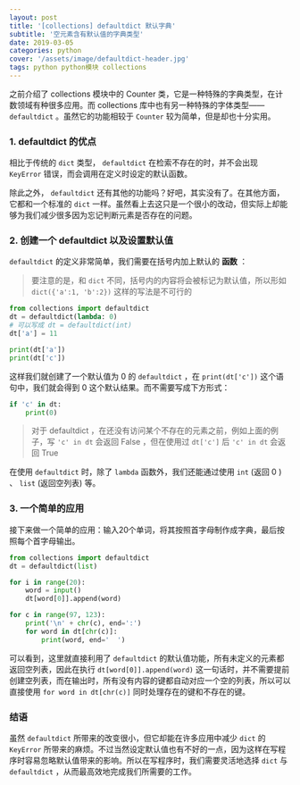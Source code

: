 ```yaml
---
layout: post
title: '[collections] defaultdict 默认字典'
subtitle: '空元素含有默认值的字典类型'
date: 2019-03-05
categories: python
cover: '/assets/image/defaultdict-header.jpg'
tags: python python模块 collections
---
```


之前介绍了 collections 模块中的 Counter 类，它是一种特殊的字典类型，在计数领域有种很多应用。而 collections 库中也有另一种特殊的字体类型—— `defaultdict` 。虽然它的功能相较于 `Counter` 较为简单，但是却也十分实用。

### 1. defaultdict 的优点

相比于传统的 `dict` 类型， `defaultdict` 在检索不存在的时，并不会出现 `KeyError` 错误，而会调用在定义时设定的默认函数。

除此之外， `defaultdict` 还有其他的功能吗？好吧，其实没有了。在其他方面，它都和一个标准的 `dict` 一样。虽然看上去这只是一个很小的改动，但实际上却能够为我们减少很多因为忘记判断元素是否存在的问题。

### 2. 创建一个 defaultdict 以及设置默认值

`defaultdict` 的定义非常简单，我们需要在括号内加上默认的 **函数** ：

> 要注意的是，和 `dict` 不同，括号内的内容将会被标记为默认值，所以形如 `dict({'a':1, 'b':2})` 这样的写法是不可行的

```python
from collections import defaultdict
dt = defaultdict(lambda: 0)
# 可以写成 dt = defaultdict(int)
dt['a'] = 11

print(dt['a'])
print(dt['c'])
```

这样我们就创建了一个默认值为 0 的 `defaultdict` ，在 `print(dt['c'])` 这个语句中，我们就会得到 0 这个默认结果。而不需要写成下方形式：

```python
if 'c' in dt:
    print(0)
```

> 对于 defaultdict ，在还没有访问某个不存在的元素之前，例如上面的例子，写 `'c' in dt` 会返回 False ，但在使用过 `dt['c']` 后 `'c' in dt` 会返回 True

在使用 `defaultdict` 时，除了 `lambda` 函数外，我们还能通过使用 `int` (返回 0 ) 、 `list` (返回空列表) 等。

### 3. 一个简单的应用

接下来做一个简单的应用：输入20个单词，将其按照首字母制作成字典，最后按照每个首字母输出。

```python
from collections import defaultdict
dt = defaultdict(list)

for i in range(20):
    word = input()
    dt[word[0]].append(word)

for c in range(97, 123):
    print('\n' + chr(c), end=':')
    for word in dt[chr(c)]:
        print(word, end='  ')
```

可以看到，这里就直接利用了 `defaultdict` 的默认值功能，所有未定义的元素都返回空列表，因此在执行 `dt[word[0]].append(word)` 这一句话时，并不需要提前创建空列表，而在输出时，所有没有内容的键都自动对应一个空的列表，所以可以直接使用 `for word in dt[chr(c)]` 同时处理存在的键和不存在的键。

### 结语

虽然 `defaultdict` 所带来的改变很小，但它却能在许多应用中减少 `dict` 的 `KeyError` 所带来的麻烦。不过当然设定默认值也有不好的一点，因为这样在写程序时容易忽略默认值带来的影响。所以在写程序时，我们需要灵活地选择 `dict` 与 `defaultdict` ，从而最高效地完成我们所需要的工作。
